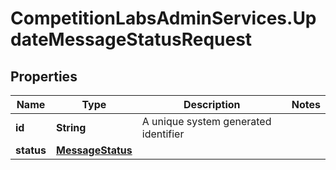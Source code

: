 # CompetitionLabsAdminServices.UpdateMessageStatusRequest

## Properties

Name | Type | Description | Notes
------------ | ------------- | ------------- | -------------
**id** | **String** | A unique system generated identifier | 
**status** | [**MessageStatus**](MessageStatus.md) |  | 


